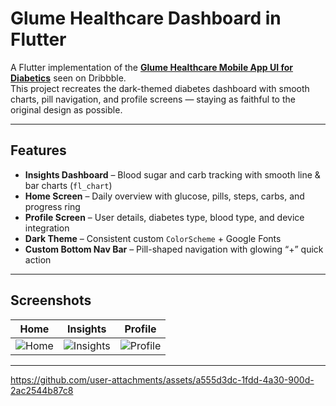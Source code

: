 # Glume Healthcare Dashboard in Flutter

A Flutter implementation of the **[Glume Healthcare Mobile App UI for Diabetics](https://dribbble.com/shots/19039354-Glume-Healthcare-Mobile-App-UI-Design-for-Diabetics)** seen on Dribbble.  
This project recreates the dark-themed diabetes dashboard with smooth charts, pill navigation, and profile screens — staying as faithful to the original design as possible.

---

##  Features

-  **Insights Dashboard** – Blood sugar and carb tracking with smooth line & bar charts (`fl_chart`)  
-  **Home Screen** – Daily overview with glucose, pills, steps, carbs, and progress ring  
-  **Profile Screen** – User details, diabetes type, blood type, and device integration  
-  **Dark Theme** – Consistent custom `ColorScheme` + Google Fonts  
-  **Custom Bottom Nav Bar** – Pill-shaped navigation with glowing “+” quick action  

---

## Screenshots

| Home | Insights | Profile |
|------|----------|---------|
| ![Home]("https://github.com/user-attachments/assets/3acd5f03-0c9c-4da7-824a-9b431d9eeab4") | ![Insights](<img width="431" height="890" alt="Screenshot 2025-08-24 at 12 52 14 am" src="https://github.com/user-attachments/assets/f2bc82c5-93b9-47fa-81d8-eb27c7217e0d" />) | ![Profile](<img width="426" height="890" alt="Screenshot 2025-08-24 at 12 52 37 am" src="https://github.com/user-attachments/assets/f3e0b133-8d8e-40b5-88a7-c5474cece019" />) |


---

https://github.com/user-attachments/assets/a555d3dc-1fdd-4a30-900d-2ac2544b87c8




